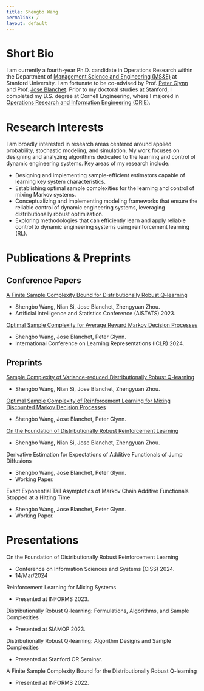 ```yaml
---
title: Shengbo Wang
permalink: /
layout: default
---
```

# Short Bio
I am currently a fourth-year Ph.D. candidate in Operations Research within the Department of [Management Science and Engineering (MS&E)](https://msande.stanford.edu/) at Stanford University. I am fortunate to be co-advised by Prof. [Peter Glynn](https://web.stanford.edu/~glynn/) and Prof. [Jose Blanchet](https://web.stanford.edu/~jblanche/). Prior to my doctoral studies at Stanford, I completed my B.S. degree at Cornell Engineering, where I majored in [Operations Research and Information Engineering (ORIE)](https://www.orie.cornell.edu/orie). 

# Research Interests
I am broadly interested in research areas centered around applied probability, stochastic modeling, and simulation. My work focuses on designing and analyzing algorithms dedicated to the learning and control of dynamic engineering systems. Key areas of my research include:
* Designing and implementing sample-efficient estimators capable of learning key system characteristics. 
* Establishing optimal sample complexities for the learning and control of mixing Markov systems.
* Conceptualizing and implementing modeling frameworks that ensure the reliable control of dynamic engineering systems, leveraging distributionally robust optimization. 
* Exploring methodologies that can efficiently learn and apply reliable control to dynamic engineering systems using reinforcement learning (RL). 

# Publications & Preprints
## Conference Papers
[A Finite Sample Complexity Bound for Distributionally Robust Q-learning](https://arxiv.org/abs/2302.13203)
* Shengbo Wang, Nian Si, Jose Blanchet, Zhengyuan Zhou.
* Artificial Intelligence and Statistics Conference (AISTATS) 2023.

[Optimal Sample Complexity for Average Reward Markov Decision Processes](https://arxiv.org/abs/2310.08833)
* Shengbo Wang, Jose Blanchet, Peter Glynn.
* International Conference on Learning Representations (ICLR) 2024.

## Preprints 
[Sample Complexity of Variance-reduced Distributionally Robust Q-learning](https://arxiv.org/abs/2305.18420)
* Shengbo Wang, Nian Si, Jose Blanchet, Zhengyuan Zhou. 

[Optimal Sample Complexity of Reinforcement Learning for Mixing Discounted Markov Decision Processes](https://arxiv.org/abs/2302.07477)
* Shengbo Wang, Jose Blanchet, Peter Glynn.

[On the Foundation of Distributionally Robust Reinforcement Learning](https://arxiv.org/abs/2311.09018) 
* Shengbo Wang, Nian Si, Jose Blanchet, Zhengyuan Zhou. 

Derivative Estimation for Expectations of Additive Functionals of Jump Diffusions
* Shengbo Wang, Jose Blanchet, Peter Glynn. 
* Working Paper. 

Exact Exponential Tail Asymptotics of Markov Chain Additive Functionals Stopped at a Hitting Time 
* Shengbo Wang, Jose Blanchet, Peter Glynn. 
* Working Paper.


# Presentations 
On the Foundation of Distributionally Robust Reinforcement Learning
* Conference on Information Sciences and Systems (CISS) 2024.
* 14/Mar/2024

Reinforcement Learning for Mixing Systems 
* Presented at INFORMS 2023. 

Distributionally Robust Q-learning: Formulations, Algorithms, and Sample Complexities 
* Presented at SIAMOP 2023. 

Distributionally Robust Q-learning: Algorithm Designs and Sample Complexities 
* Presented at Stanford OR Seminar. 

A Finite Sample Complexity Bound for the Distributionally Robust Q-learning
* Presented at INFORMS 2022.
